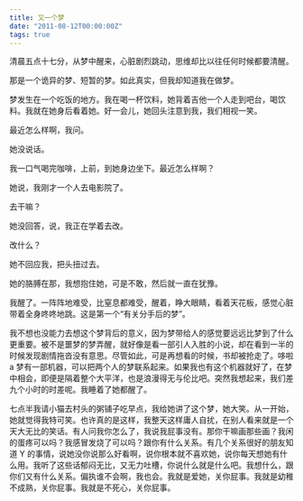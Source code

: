 ```yaml
---
title: 又一个梦
date: "2011-08-12T00:00:00Z"
tags: true
---
```


清晨五点十七分，从梦中醒来，心脏剧烈跳动，思维却比以往任何时候都要清醒。

那是一个诡异的梦、短暂的梦。如此真实，但我却知道我在做梦。

梦发生在一个吃饭的地方。我在喝一杯饮料，她背着吉他一个人走到吧台，喝饮料。我就在她身后看着她。好一会儿，她回头注意到我，我们相视一笑。

最近怎么样啊，我问。

她没说话。

我一口气喝完咖啡，上前，到她身边坐下。最近怎么样啊？

她说，我刚才一个人去电影院了。

去干嘛？

她没回答，说，我正在学着去改。

改什么？

她不回应我，把头扭过去。

她的胳膊在那，我想抱住她，可是不敢，然后就一直在犹豫。

我醒了。一阵阵地难受，比窒息都难受，醒着，睁大眼睛，看着天花板，感觉心脏带着全身咚咚地跳。这是第一个“有关分手后的梦”。

我不想也没能力去想这个梦背后的意义，因为梦带给人的感觉要远远比梦到了什么更重要。被不是噩梦的梦弄醒，就好像是看一部引人入胜的小说，却在看到一半的时候发现剧情拖沓没有意思。尽管如此，可是再想看的时候，书却被抢走了。哆啦 a 梦有一部机器，可以把两个人的梦联系起来。如果我也有这个机器就好了，在梦中相会，即便是隔着整个大平洋，也是浪漫得无与伦比吧。突然我想起来，我们差九个小时的时差呢。我睡着了她都醒了。

七点半我请小猫去村头的粥铺子吃早点，我给她讲了这个梦，她大笑。从一开始，她就觉得我特可笑。也许真的是这样，我整天这样庸人自扰，在别人看来就是一个天大无比的笑话。有人问我你怎么了，我说我屁事没有。那你干嘛画那些画？我闲的蛋疼可以吗？我感冒发烧了可以吗？跟你有什么关系。有几个关系很好的朋友知道 Y 的事情，说她没你说那么好看啊，说你根本就不喜欢她，说你每天想她有什么用。我听了这些话郁闷无比，又无力吐槽，你说什么就是什么吧。我想什么，跟你们又有什么关系。偏执谁不会啊，我也会。我就是爱她，关你屁事。我就是幼稚不成熟，关你屁事。我就是不死心，关你屁事。
